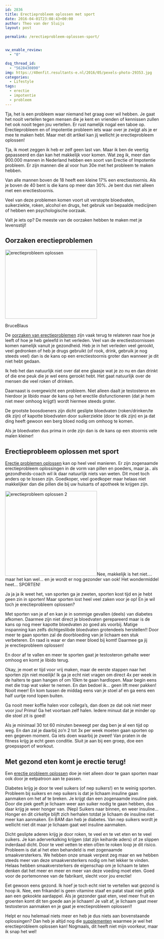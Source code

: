 ```yaml
---
id: 2836
title: Erectieprobleem oplossen met sport
date: 2016-04-01T23:08:43+00:00
author: Theo van der Sluijs
layout: post

permalink: /erectieprobleem-oplossen-sport/


vw_enable_review:
  - "0"

dsq_thread_id:
  - "5628430890"
img: https://40enfit.resultants-e.nl/2016/05/pexels-photo-29353.jpg
categories:
  - Lifestyle
tags:
  - erectie
  - impotentie
  - probleem
---
```

Tja, het is een probleem waar niemand het graag over wil hebben. Je gaat het nooit vertellen tegen mensen die je kent en vrienden of kennissen zullen het ook nooit tegen jou vertellen. Er rust namelijk nogal een taboe op. Erectieprobleem en of impotentie probleem iets waar over je zwijgt als je er mee te maken hebt. Maar met dit artikel kan jij wellicht je erectieprobleem oplossen!

<!--more-->

Tja, ik moet zeggen ik heb er zelf geen last van. Maar ik ben de veertig gepasseerd en dan kan het makkelijk voor komen. Wat zeg ik, meer dan 900.000 mannen in Nederland hebben een soort van Erectie of Impotentie probleem. Er zijn mannen die al voor hun 30e met het probleem te maken hebben.

Van alle mannen boven de 18 heeft een kleine 17% een erectiestoornis. Als je boven de 40 bent is die kans op meer dan 30%. Je bent dus niet alleen met een erectiestoornis.

Veel van deze problemen komen voort uit verstopte bloedvaten, suikerziekte, roken, alcohol en drugs, het gebruik van bepaalde medicijnen of hebben een psychologische oorzaak.

Valt je iets op? De meeste van de oorzaken hebben te maken met je levensstijl!

## Oorzaken erectieproblemen

<div id="attachment_2840" style="width: 300px" class="wp-caption alignleft">
  <a href="https://40enfit.nl/run/oorzaken-van-impotentie/"><img class="wp-image-2840 size-medium" src="https://40enfit.resultants-e.nl/2016/05/erectieprobleem-oplossen-300x225.png" alt="erectieprobleem oplossen" width="300" height="225" srcset="https://40enfit.resultants-e.nl/2016/05/erectieprobleem-oplossen-300x225.png 300w, https://40enfit.resultants-e.nl/2016/05/erectieprobleem-oplossen.png 1024w" sizes="(max-width: 300px) 100vw, 300px" /></a>
  
  <p class="wp-caption-text">
    BruceBlaus
  </p>
</div>

De <a href="https://40enfit.nl/run/oorzaken-van-impotentie/" rel="nofollow">oorzaken van erectieproblemen</a> zijn vaak terug te relateren naar hoe je leeft of hoe je heb geleefd in het verleden. Veel van de erectiestoornissen komen namelijk vanuit je gezondheid. Heb je in het verleden veel gerookt, veel gedronken of heb je drugs gebruikt (of rook, drink, gebruik je nog steeds veel) dan is de kans op een erectiestoornis groter dan wanneer je dit niet hebt gedaan.

Ik heb het dan natuurlijk niet over dat ene glaasje wat je zo nu en dan drinkt of die ene peuk die je wel eens gerookt hebt. Het gaat natuurlijk over de mensen die veel roken of drinken.

Daarnaast is overgewicht een probleem. Niet alleen daalt je testosteron en hierdoor je libido maar de kans op het erectile disfunctioneren (dat je hem niet meer omhoog krijgt!) wordt hiermee steeds groter.

De grootste boosdoeners zijn dicht geslipte bloedvaten (roken/drinken/te dik zijn) of kapotte bloedvaten door suikerziekte (door te dik zijn) en ja dat ding heeft gewoon een berg bloed nodig om omhoog te komen.

Als je bloedvaten dus prima in orde zijn dan is de kans op een stoornis vele malen kleiner!

## Erectieprobleem oplossen met sport

[Erectie problemen oplossen](https://40enfit.nl/run/impotentie-oplossen/) kan op heel veel manieren. Er zijn zogenaamde erectieprobleem oplossingen in de vorm van pillen en poeders, maar ja.. als gezondheids-coach wil ik daar natuurlijk niets van weten. Dit moet toch anders op te lossen zijn. Goedkoper, veel goedkoper maar helaas niet makkelijker dan die pillen die bij uw huisarts of apotheek te krijgen zijn.

<a href="https://40enfit.nl/run/oorzaken-van-impotentie/" rel="nofollow"><img class="alignright size-medium wp-image-2841" src="https://40enfit.resultants-e.nl/2016/05/erectieprobleem-oplossen-2-300x276.jpg" alt="erectieprobleem oplossen 2" width="300" height="276" srcset="https://40enfit.resultants-e.nl/2016/05/erectieprobleem-oplossen-2-300x276.jpg 300w, https://40enfit.resultants-e.nl/2016/05/erectieprobleem-oplossen-2.jpg 781w" sizes="(max-width: 300px) 100vw, 300px" /></a>Nee, makkelijk is het niet&#8230;. maar het kan wel&#8230; en je wordt er nog gezonder van ook! Het wondermiddel heet&#8230; SPORTEN!

Ja ja ja ik weet het, van sporten ga je zweten, sporten kost tijd en je hebt geen zin in sporten! Maar sporten lost heel veel zaken voor je op! En je wil toch je erectieprobleem oplossen?

Met sporten van je af en kan je in sommige gevallen (deels) van diabetes afkomen. Daarmee zijn niet direct je bloedvaten gerepareerd maar is de kans op nog meer kapotte bloedvaten zo goed als voorbij. Matige inspanning kan zelfs dichtgeslibde bloedvaten grotendeels herstellen!! Door meer te gaan sporten zal de doorbloeding van je lichaam een stuk verbeteren. En raad is waar er dan meer bloed bij komt! Daarmee ga jij je erectieprobleem oplossen!

En door af te vallen en meer te sporten gaat je testosteron gehalte weer omhoog en komt je libido terug.

Okay, je moet er tijd voor vrij maken, maar de eerste stappen naar het sporten zijn niet moeilijk! Ik ga je echt niet vragen om direct 4x per week in de halters te gaan hangen of om 10km te gaan hardlopen. Maar begin eens met die trap wat vaker te nemen. En dan bedoel ik&#8230; geen lift meer pakken! Nooit meer! En kom tussen de middag eens van je stoel af en ga eens een half uurtje rond lopen buiten.

Ga nooit meer koffie halen voor collega&#8217;s, dan doen ze dat ook niet meer voor jou! Prima! Ga het voortaan zelf halen. Iedere minuut dat je minder op die stoel zit is goed!

Als je minimaal 30 tot 60 minuten beweegt per dag ben je al een tijd op weg. En dan zal je daarbij zo&#8217;n 2 tot 3x per week moeten gaan sporten op een gegeven moment. Ga iets doen waarbij je zweet! Van praten in de fitness krijg je echt geen conditie. Sluit je aan bij een groep, doe een groepssport of workout.

## Met gezond eten komt je erectie terug!

Een <a href="https://40enfit.nl/run/impotentie-oplossen/" rel="nofollow">erectie probleem oplossen</a> doe je niet alleen door te gaan sporten maar ook door je eetpatroon aan te passen.

Diabetes krijg je door te veel suikers (of nep suikers!) en te weinig sporten. Probleem bij suikers en nep suikers is dat je lichaam insuline gaan aanmaken om het af te breken. Je krijgt dan een zogenaamde insuline piek. Door die piek geeft je lichaam weer aan suiker nodig te gaan hebben, dus daar krijg je weer honger van. (Nep) Suikers naar binnen, en weer insuline&#8230; Honger en dit cirkeltje blijft zich herhalen totdat je lichaam de insuline niet meer kan aanmaken. En BAM dan heb je diabetes. Van nep suikers wordt je wellicht niet dit maar je lichaam gaat wel insuline aanmaken.

Dicht geslipte aderen krijg je door roken, te veel en te vet eten en te veel suikers. Je kan aderverkalking krijgen (dat zijn keiharde aders) of ze slippen inderdaad dicht. Door te veel vetten te eten of/en te roken loop je dit risico. Probleem is dat al het eten behandeld is met zogenaamde smaakversterkers. We hebben onze smaak verpest zeg maar en we hebben steeds meer van deze smaakversterkers nodig om het lekker te vinden. Helaas hebben smaakversterkers de eigenschap om je lichaam te laten denken dat het meer en meer en meer van deze voeding moet eten. Goed voor de portemonnee van de fabrikant, slecht voor jou erectie!

Eet gewoon eens gezond. Ik hoef je toch echt niet te vertellen wat gezond is hoop ik. Nee, een frikandel is geen vitamine staaf en patat staat niet gelijk aan een gekookte aardappel. Als je gezonder gaat eten, veel meer fruit en groenten komt dit ten goede aan je lichaam! Je valt af, je lichaam gaat meer testosteron aanmaken en je gaat je erectieprobleem oplossen!!

Helpt er nou helemaal niets meer en heb je dus niets aan bovenstaande oplossingen? Dan heb je altijd nog die [supplementen](https://40enfit.nl/run/impotentie-oplossen/) waarmee je wel het erectieprobleem oplossen kan! Nogmaals, dit heeft niet mijn voorkeur, maar ik snap het wel!